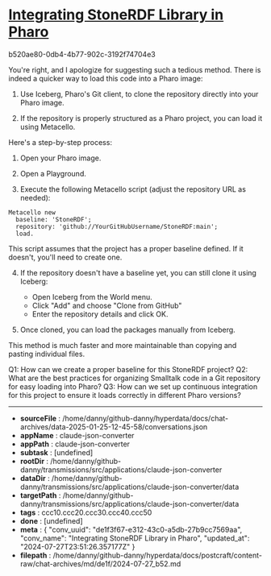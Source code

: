 # [Integrating StoneRDF Library in Pharo](https://claude.ai/chat/de1f3f67-e312-43c0-a5db-27b9cc7569aa)

b520ae80-0db4-4b77-902c-3192f74704e3

 You're right, and I apologize for suggesting such a tedious method. There is indeed a quicker way to load this code into a Pharo image:

1. Use Iceberg, Pharo's Git client, to clone the repository directly into your Pharo image.

2. If the repository is properly structured as a Pharo project, you can load it using Metacello.

Here's a step-by-step process:

1. Open your Pharo image.

2. Open a Playground.

3. Execute the following Metacello script (adjust the repository URL as needed):

```smalltalk
Metacello new
  baseline: 'StoneRDF';
  repository: 'github://YourGitHubUsername/StoneRDF:main';
  load.
```

This script assumes that the project has a proper baseline defined. If it doesn't, you'll need to create one.

4. If the repository doesn't have a baseline yet, you can still clone it using Iceberg:

   - Open Iceberg from the World menu.
   - Click "Add" and choose "Clone from GitHub"
   - Enter the repository details and click OK.

5. Once cloned, you can load the packages manually from Iceberg.

This method is much faster and more maintainable than copying and pasting individual files.

Q1: How can we create a proper baseline for this StoneRDF project?
Q2: What are the best practices for organizing Smalltalk code in a Git repository for easy loading into Pharo?
Q3: How can we set up continuous integration for this project to ensure it loads correctly in different Pharo versions?

---

* **sourceFile** : /home/danny/github-danny/hyperdata/docs/chat-archives/data-2025-01-25-12-45-58/conversations.json
* **appName** : claude-json-converter
* **appPath** : claude-json-converter
* **subtask** : [undefined]
* **rootDir** : /home/danny/github-danny/transmissions/src/applications/claude-json-converter
* **dataDir** : /home/danny/github-danny/transmissions/src/applications/claude-json-converter/data
* **targetPath** : /home/danny/github-danny/transmissions/src/applications/claude-json-converter/data
* **tags** : ccc10.ccc20.ccc30.ccc40.ccc50
* **done** : [undefined]
* **meta** : {
  "conv_uuid": "de1f3f67-e312-43c0-a5db-27b9cc7569aa",
  "conv_name": "Integrating StoneRDF Library in Pharo",
  "updated_at": "2024-07-27T23:51:26.357177Z"
}
* **filepath** : /home/danny/github-danny/hyperdata/docs/postcraft/content-raw/chat-archives/md/de1f/2024-07-27_b52.md